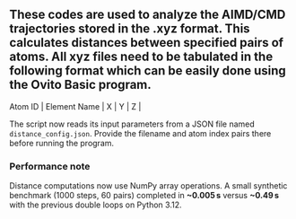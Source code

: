 These codes are used to analyze the AIMD/CMD trajectories stored in the .xyz format. This calculates distances between specified pairs of atoms.
All xyz files need to be tabulated in the following format which can be easily done using the Ovito Basic program.
------------------------------------------------------------------------------------
Atom ID    |    Element Name   |    X   |    Y   |    Z    |

The script now reads its input parameters from a JSON file named `distance_config.json`.
Provide the filename and atom index pairs there before running the program.

### Performance note
Distance computations now use NumPy array operations. A small synthetic
benchmark (1000 steps, 60 pairs) completed in **~0.005 s** versus **~0.49 s**
with the previous double loops on Python 3.12.

